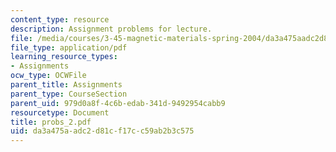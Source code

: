 ```yaml
---
content_type: resource
description: Assignment problems for lecture.
file: /media/courses/3-45-magnetic-materials-spring-2004/da3a475aadc2d81cf17cc59ab2b3c575_probs_2.pdf
file_type: application/pdf
learning_resource_types:
- Assignments
ocw_type: OCWFile
parent_title: Assignments
parent_type: CourseSection
parent_uid: 979d0a8f-4c6b-edab-341d-9492954cabb9
resourcetype: Document
title: probs_2.pdf
uid: da3a475a-adc2-d81c-f17c-c59ab2b3c575
---
```

